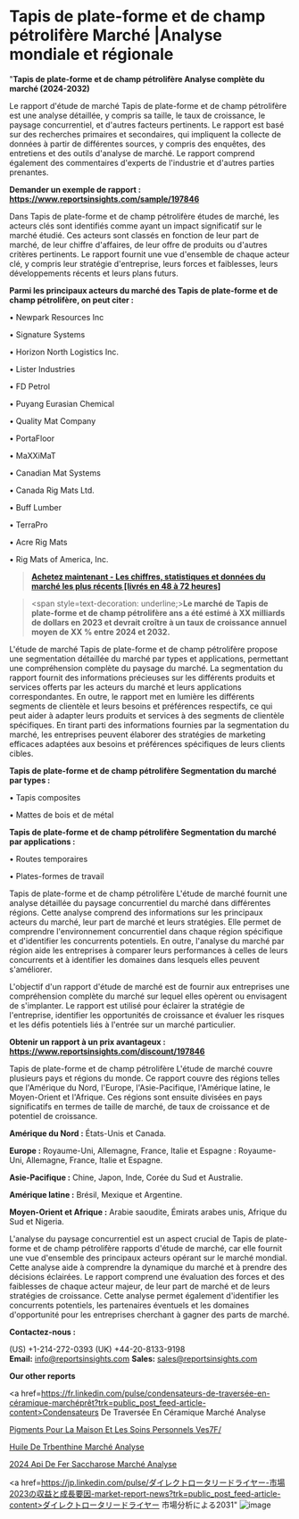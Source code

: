 # Tapis de plate-forme et de champ pétrolifère Marché |Analyse mondiale et régionale

"<strong>Tapis de plate-forme et de champ pétrolifère Analyse complète du marché (2024-2032)</strong>

Le rapport d'étude de marché Tapis de plate-forme et de champ pétrolifère est une analyse détaillée, y compris sa taille, le taux de croissance, le paysage concurrentiel, et d'autres facteurs pertinents. Le rapport est basé sur des recherches primaires et secondaires, qui impliquent la collecte de données à partir de différentes sources, y compris des enquêtes, des entretiens et des outils d'analyse de marché. Le rapport comprend également des commentaires d'experts de l'industrie et d'autres parties prenantes.

<strong>Demander un exemple de rapport : </strong><strong><a href=https://www.reportsinsights.com/sample/197846>https://www.reportsinsights.com/sample/197846</a></strong>

Dans Tapis de plate-forme et de champ pétrolifère études de marché, les acteurs clés sont identifiés comme ayant un impact significatif sur le marché étudié. Ces acteurs sont classés en fonction de leur part de marché, de leur chiffre d'affaires, de leur offre de produits ou d'autres critères pertinents. Le rapport fournit une vue d'ensemble de chaque acteur clé, y compris leur stratégie d'entreprise, leurs forces et faiblesses, leurs développements récents et leurs plans futurs.

<strong>Parmi les principaux acteurs du marché des Tapis de plate-forme et de champ pétrolifère, on peut citer :</strong>

• Newpark Resources Inc

• Signature Systems

• Horizon North Logistics Inc.

• Lister Industries

• FD Petrol

• Puyang Eurasian Chemical

• Quality Mat Company

• PortaFloor

• MaXXiMaT

• Canadian Mat Systems

• Canada Rig Mats Ltd.

• Buff Lumber

• TerraPro

• Acre Rig Mats

• Rig Mats of America, Inc.

<blockquote><a href=https://reportsinsights.com/buynow/197846><span style=text-decoration: underline;><strong>Achetez maintenant - Les chiffres, statistiques et données du marché les plus récents [livrés en 48 à 72 heures]</strong></span></a></blockquote>
<blockquote>
<div class=group w-full text-gray-800 dark:text-gray-100 border-b border-black/10 dark:border-gray-900/50 bg-gray-50 dark:bg-[#444654]>
<div class=flex p-4 gap-4 text-base md:gap-6 md:max-w-2xl lg:max-w-xl xl:max-w-3xl md:py-6 lg:px-0 m-auto>
<div class=relative flex flex-col w-[calc(100%-50px)] gap-1 md:gap-3 lg:w-[calc(100%-115px)]>
<div class=flex flex-grow flex-col gap-3>
<div class=min-h-[20px] flex flex-col items-start gap-4 whitespace-pre-wrap break-words>
<div class=result-streaming markdown prose w-full break-words dark:prose-invert light>

<span style=text-decoration: underline;><strong>Le marché de Tapis de plate-forme et de champ pétrolifère ans a été estimé à XX milliards de dollars en 2023 et devrait croître à un taux de croissance annuel moyen de XX % entre 2024 et 2032.</strong></span>

</div>
</div>
</div>
</div>
</div>
</div></blockquote>
L'étude de marché Tapis de plate-forme et de champ pétrolifère propose une segmentation détaillée du marché par types et applications, permettant une compréhension complète du paysage du marché. La segmentation du rapport fournit des informations précieuses sur les différents produits et services offerts par les acteurs du marché et leurs applications correspondantes. En outre, le rapport met en lumière les différents segments de clientèle et leurs besoins et préférences respectifs, ce qui peut aider à adapter leurs produits et services à des segments de clientèle spécifiques. En tirant parti des informations fournies par la segmentation du marché, les entreprises peuvent élaborer des stratégies de marketing efficaces adaptées aux besoins et préférences spécifiques de leurs clients cibles.

<strong>Tapis de plate-forme et de champ pétrolifère Segmentation du marché par types :</strong>

• Tapis composites

• Mattes de bois et de métal

<strong>Tapis de plate-forme et de champ pétrolifère Segmentation du marché par applications :</strong>

• Routes temporaires

• Plates-formes de travail

Tapis de plate-forme et de champ pétrolifère L'étude de marché fournit une analyse détaillée du paysage concurrentiel du marché dans différentes régions. Cette analyse comprend des informations sur les principaux acteurs du marché, leur part de marché et leurs stratégies. Elle permet de comprendre l'environnement concurrentiel dans chaque région spécifique et d'identifier les concurrents potentiels. En outre, l'analyse du marché par région aide les entreprises à comparer leurs performances à celles de leurs concurrents et à identifier les domaines dans lesquels elles peuvent s'améliorer.

L'objectif d'un rapport d'étude de marché est de fournir aux entreprises une compréhension complète du marché sur lequel elles opèrent ou envisagent de s'implanter. Le rapport est utilisé pour éclairer la stratégie de l'entreprise, identifier les opportunités de croissance et évaluer les risques et les défis potentiels liés à l'entrée sur un marché particulier.

<strong>Obtenir un rapport à un prix avantageux : <a href=https://www.reportsinsights.com/discount/197846>https://www.reportsinsights.com/discount/197846</a></strong>

Tapis de plate-forme et de champ pétrolifère L'étude de marché couvre plusieurs pays et régions du monde. Ce rapport couvre des régions telles que l'Amérique du Nord, l'Europe, l'Asie-Pacifique, l'Amérique latine, le Moyen-Orient et l'Afrique. Ces régions sont ensuite divisées en pays significatifs en termes de taille de marché, de taux de croissance et de potentiel de croissance.

<strong>Amérique du Nord :</strong> États-Unis et Canada.

<strong>Europe :</strong> Royaume-Uni, Allemagne, France, Italie et Espagne : Royaume-Uni, Allemagne, France, Italie et Espagne.

<strong>Asie-Pacifique :</strong> Chine, Japon, Inde, Corée du Sud et Australie.

<strong>Amérique latine :</strong> Brésil, Mexique et Argentine.

<strong>Moyen-Orient et Afrique :</strong> Arabie saoudite, Émirats arabes unis, Afrique du Sud et Nigeria.

L'analyse du paysage concurrentiel est un aspect crucial de Tapis de plate-forme et de champ pétrolifère rapports d'étude de marché, car elle fournit une vue d'ensemble des principaux acteurs opérant sur le marché mondial. Cette analyse aide à comprendre la dynamique du marché et à prendre des décisions éclairées. Le rapport comprend une évaluation des forces et des faiblesses de chaque acteur majeur, de leur part de marché et de leurs stratégies de croissance. Cette analyse permet également d'identifier les concurrents potentiels, les partenaires éventuels et les domaines d'opportunité pour les entreprises cherchant à gagner des parts de marché.

<strong>Contactez-nous :</strong>

(US) +1-214-272-0393
(UK) +44-20-8133-9198
<strong>Email:</strong> <a>info@reportsinsights.com</a>
<strong>Sales:</strong> <a>sales@reportsinsights.com</a>

<strong>Our other reports</strong>

<a href=https://fr.linkedin.com/pulse/condensateurs-de-traversée-en-céramique-marchéprêt?trk=public_post_feed-article-content>Condensateurs De Traversée En Céramique Marché Analyse</a>

<a href=https://www.linkedin.com/pulse/pigments-pour-la-maison-et-les-soins-personnels-ves7f/>Pigments Pour La Maison Et Les Soins Personnels Ves7F/</a>

<a href=https://www.linkedin.com/pulse/huile-de-t%C3%A9r%C3%A9benthine-march%C3%A9s-analyse-historique-0ybgf/>Huile De Trbenthine Marché Analyse</a>

<a href=https://www.linkedin.com/pulse/2024-api-de-fer-saccharose-march%C3%A9-segmentation-ucjxc/>2024 Api De Fer Saccharose Marché Analyse</a>

<a href=https://jp.linkedin.com/pulse/ダイレクトロータリードライヤー-市場2023の収益と成長要因-market-report-news?trk=public_post_feed-article-content>ダイレクトロータリードライヤー 市場分析による2031</a>"
![image](https://github.com/daminid12/RImarketTech/assets/158430485/b0d22a49-0bed-486e-a2fe-51bfb8c42ebe)

